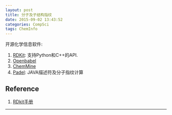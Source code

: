 ```yaml
---
layout: post
title: 分子及子结构指纹
date: 2015-09-02 13:43:52
categories: CompSci
tags: ChemInfo
---
```



开源化学信息软件: 

1. [RDKit](http://www.rdkit.org/): 支持Python和C++的API.
2. [Openbabel](http://openbabel.org/wiki/Main_Page)
3. [ChemMine](http://chemmine.ucr.edu/)
4. [Padel](http://padel.nus.edu.sg/software/padeldescriptor/): JAVA描述符及分子指纹计算

## Reference

1. [RDkit手册](http://www.rdkit.org/docs/index.html)

------
